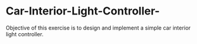# Car-Interior-Light-Controller-
Objective of this exercise is to design and implement a simple car interior light controller.
